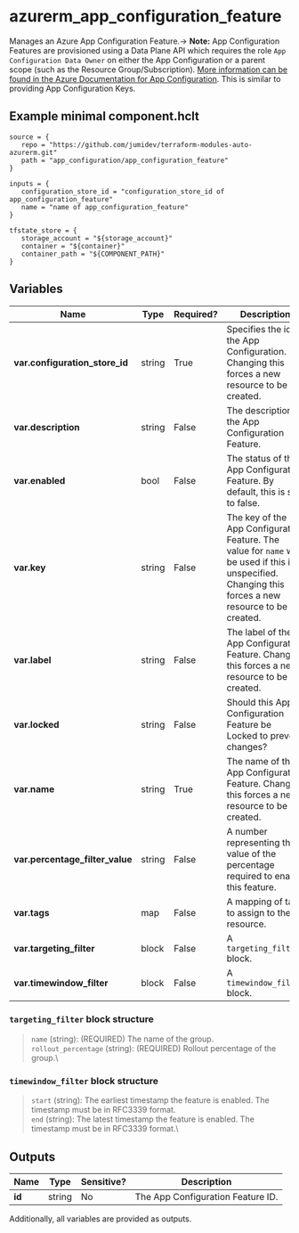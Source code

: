 # azurerm_app_configuration_feature

Manages an Azure App Configuration Feature.-> **Note:** App Configuration Features are provisioned using a Data Plane API which requires the role `App Configuration Data Owner` on either the App Configuration or a parent scope (such as the Resource Group/Subscription). [More information can be found in the Azure Documentation for App Configuration](https://docs.microsoft.com/azure/azure-app-configuration/concept-enable-rbac#azure-built-in-roles-for-azure-app-configuration). This is similar to providing App Configuration Keys.

## Example minimal component.hclt

```hcl
source = {
   repo = "https://github.com/jumidev/terraform-modules-auto-azurerm.git" 
   path = "app_configuration/app_configuration_feature" 
}

inputs = {
   configuration_store_id = "configuration_store_id of app_configuration_feature" 
   name = "name of app_configuration_feature" 
}

tfstate_store = {
   storage_account = "${storage_account}" 
   container = "${container}" 
   container_path = "${COMPONENT_PATH}" 
}

```

## Variables

| Name | Type | Required? |  Description |
| ---- | ---- | --------- |  ----------- |
| **var.configuration_store_id** | string | True | Specifies the id of the App Configuration. Changing this forces a new resource to be created. | 
| **var.description** | string | False | The description of the App Configuration Feature. | 
| **var.enabled** | bool | False | The status of the App Configuration Feature. By default, this is set to false. | 
| **var.key** | string | False | The key of the App Configuration Feature. The value for `name` will be used if this is unspecified. Changing this forces a new resource to be created. | 
| **var.label** | string | False | The label of the App Configuration Feature. Changing this forces a new resource to be created. | 
| **var.locked** | string | False | Should this App Configuration Feature be Locked to prevent changes? | 
| **var.name** | string | True | The name of the App Configuration Feature. Changing this forces a new resource to be created. | 
| **var.percentage_filter_value** | string | False | A number representing the value of the percentage required to enable this feature. | 
| **var.tags** | map | False | A mapping of tags to assign to the resource. | 
| **var.targeting_filter** | block | False | A `targeting_filter` block. | 
| **var.timewindow_filter** | block | False | A `timewindow_filter` block. | 

### `targeting_filter` block structure

> `name` (string): (REQUIRED) The name of the group.\
> `rollout_percentage` (string): (REQUIRED) Rollout percentage of the group.\

### `timewindow_filter` block structure

> `start` (string): The earliest timestamp the feature is enabled. The timestamp must be in RFC3339 format.\
> `end` (string): The latest timestamp the feature is enabled. The timestamp must be in RFC3339 format.\



## Outputs

| Name | Type | Sensitive? | Description |
| ---- | ---- | --------- | --------- |
| **id** | string | No  | The App Configuration Feature ID. | 

Additionally, all variables are provided as outputs.
